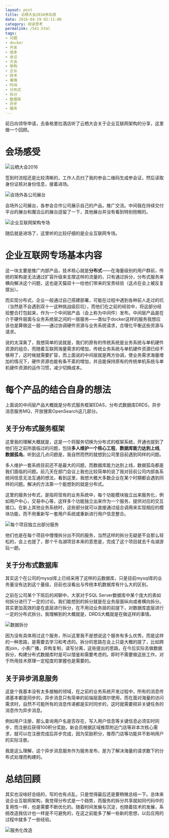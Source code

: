 ```yaml
---
layout: post
title: 云栖大会2016参后感
date: 2016-04-29 02:11:00
category: 阅读思考
permalink: /541.html
tags:
- 问题
- docker
- 开发
- 成本
- 会议
- 大会
- 架构
- 企业
- 技术
- 事情
- 时间
- 分布式
- 拆分
- 数据库
- 异步
- 服务
---
```


<!--markdown-->前日向领导申请，去香格里拉酒店听了云栖大会关于企业互联网架构的分享，这里做一个回顾。

会场感受
========

![云栖大会2016][1]

签到时流程还是比较清晰的，工作人员扫了我的参会二维码生成参会证，然后读取身份证核对身份信息，接着进场。

![会场外各公司展台][2]

会场外公司展台，各参会合作公司展示自己的产品，推广交流。中间我在持续交付平台的展台和魔泊云的展台逗留了一下，其他展台并没有看到特别抢眼的。

![企业互联网架构专场][3]

随后就是进场了，这里听的比较仔细的是企业互联网专场。

企业互联网专场基本内容
====================

这一块主要是推广内部产品，技术核心就是**分布式**——在海量级别的用户群前，传统的架构是无法通过扩容升级来支撑这样的流量的，只有通过拆分，分布式服务来横向解决这个问题，这也是天猫双十一给他们带来的宝贵经验（这点在会上被反复提出）。

而实现分布式，企业一般通过自己搭建部署，可能在过程中遇到各种前人走过的坑（当然是不会遇到双十一这种挑战级巨坑），而他们在之前的经验中，将这部分经验整合打包起来，作为一个中间层产品（会上称为中间件）发布。中间层产品是在介于硬件层面与业务系统层之间的一层服务——类似于docker这样的服务我想应该也是算做这一层——通过协调硬件资源与业务系统请求，合理化平衡这些资源与请求。

说的太深奥了，我想简单的说就是，我们的原有的传统系统是业务系统与单机硬件资源的组合，而随着互联网海量需求的增加，传统业务系统与单机硬件资源已经不够用了，这时候就需要扩容，而上面说的中间层就是两方协调，使业务需求海量增加的情况下，硬件资源也能有条不紊的增加，并且能保持原有的传统单机系统与单机硬件资源的运作习惯，减少切换成本。

每个产品的结合自身的想法
======================

上面说的中间层产品大概就是分布式服务框架EDAS，分布式数据库DRDS，异步消息服务MQ，开放搜索OpenSearch这几部分。

关于分布式服务框架
----------------
这里我的理解大概就是，这是一个将服务切换为分布式的框架系统，开通也提到了他们在之前所面临过的问题，包括**多人维护一个核心工程**，**数据库能力达到上线**,**数据孤岛**。听到这几点问题是，我自然而然的就想到公司里目前遇到同样的问题。

多人维护一套系统目前还不是最大的问题，而数据库能力达到上线，数据孤岛都是我们面临的问题。前几天在部门会议上我也比较简单的说了我对目前公司内部各系统间信息无法互通的想法，看到这里，我想大概大多数企业在某个时期都会遇到同样的问题。解决的方法第一个能想到的就是分布式。

这里的服务分布式，是指将现有的业务系统中，每个功能模块独立出来服务化，例如用户中心，交易中心等，这样多个功能独立出来作为一个服务，提供对应的交互接口。在新上其他业务系统时，这些部分就可以直接通过组合调用来实现相应的模块功能，而不用重新写一套用户系统或重新进行用户信息整合。

![每个项目独立出部分服务][4]

他们也是在每个项目中慢慢拆分出不同的服务，当然这样的拆分无疑是不会那么轻松的，会上也提了，那个千岛湖项目本来的意思是，完成了这个项目就去千岛湖游玩一趟。

关于分布式数据库
---------------
其实这个在公司的mysql库上已经采用了这样的云数据库，只是目前mysql库的业务量没有达到这个量级，目前也没看出与传统本机数据库有什么大的区别。

之前在公司某个下班后的闲聊中，大家对于SQL Server数据库中某个庞大的表如何拆分进行了一定的讨论。我们能想到的拆分就是在业务层面纵向或者横向拆分。其实更加高效的是在底层进行拆分，在不用动业务层的前提下，对数据库底层进行一定的分布式拆分。我理解到的大概就是，DRDS大概就是在做这样的事情。

![数据拆分][5]

因为没有具体用过这个服务，所以这里我不是想说这个服务有多么优秀，而是这样的一种思路，是需要去学习和考虑的。拆分的思路在会上只是大概的提了，比如跨库join，小表广播，异构复制，读写分离，这些提出的思路，在今后实际去做数据拆分，构建分布式数据库时是可以借鉴和需要考虑的。即时不需要做这些工作，对于所用技术原理一定程度的掌握也是需要的。

关于异步消息服务
---------------
这是个我基本没有太多接触的领域，在之前的业务系统开发过程中，所有的消息传递基本都是同步的，异步消息只有简单的前端层面偶尔使用，而在面对海量的访问需求时，自然不可能所有的消息传递都是实时同步的，这时就需要把非关键任务的消息作为异步消息。

例如用户注册，那么查询用户名是否存在，写入用户信息等关键信息必须实时同步，而注册后获得100积分奖励，新会员根据区域推荐附近门店等非本次核心需求，就可以在注册完成后异步完成，因为奖励积分，推荐门店等功能并不影响用户的实际注册。

我是这么理解，这个异步消息服务作为服务发布，是为了解决海量的请求数下的分布式处理而构建的。

总结回顾
=======
其实也没啥好总结的，写的也有点乱，只是觉得最后还是要稍微总结一下。总体来说企业互联网架构，我觉得分布式是一个趋势，而服务的拆分共享就如同代码中的复用性一样，也是需要不断优化的。随着时间发展与沉淀，也随着技术的发展，系统改造我估计也一样是不可避免的，在这之前能多了解一些新的思想，以后应用的过程中就多了一些经验。

![服务化改造][6]


  [1]: https://static.ktsee.com/s1/2016/04/20160429112113224.jpg
  [2]: https://static.ktsee.com/s1/2016/04/20160429134247706.jpg
  [3]: https://static.ktsee.com/s1/2016/04/20160429133941172.jpg
  [4]: https://static.ktsee.com/s1/2016/04/20160429150044913.jpg
  [5]: https://static.ktsee.com/s1/2016/04/20160429151324774.jpg
  [6]: https://static.ktsee.com/s1/2016/04/20160429161908763.jpg